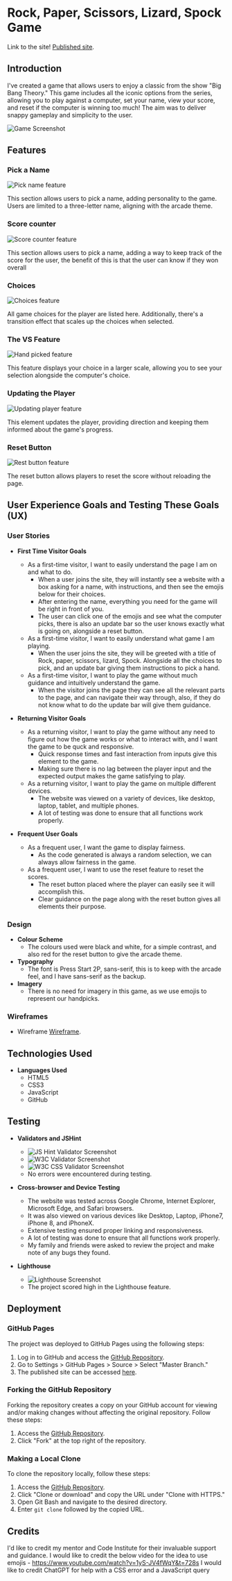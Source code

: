 # Rock, Paper, Scissors, Lizard, Spock Game

Link to the site! [Published site](https://connall1234.github.io/code-institute-prroject-two-for-submission/).

## Introduction

I've created a game that allows users to enjoy a classic from the show "Big Bang Theory." This game includes all the iconic options from the series, allowing you to play against a computer, set your name, view your score, and reset if the computer is winning too much! The aim was to deliver snappy gameplay and simplicity to the user.

![Game Screenshot](assets/images/amiresponsivescsht.png)

## Features

### Pick a Name

![Pick name feature](assets/images/namepicker.png)

This section allows users to pick a name, adding personality to the game. Users are limited to a three-letter name, aligning with the arcade theme.

### Score counter

![Score counter feature](assets/images/scorescsht.png)

This section allows users to pick a name, adding a way to keep track of the score for the user, the benefit of this is that the user can know if they won overall

### Choices

![Choices feature ](assets/images/choicescsht.png)

All game choices for the player are listed here. Additionally, there's a transition effect that scales up the choices when selected.

### The VS Feature

![Hand picked feature](assets/images/playerandcomphandpicked.png)

This feature displays your choice in a larger scale, allowing you to see your selection alongside the computer's choice.

### Updating the Player

![Updating player feature](assets/images/updatingplayer.png)

This element updates the player, providing direction and keeping them informed about the game's progress.

### Reset Button

![Rest button feature](assets/images/resetbutton.png)

The reset button allows players to reset the score without reloading the page.

## User Experience Goals and Testing These Goals (UX)

### User Stories

- **First Time Visitor Goals**
  - As a first-time visitor, I want to easily understand the page I am on and what to do.
    - When a user joins the site, they will instantly see a website with a box asking for a name, with instructions, and then see the emojis below for their choices.
    - After entering the name, everything you need for the game will be right in front of you.
    - The user can click one of the emojis and see what the computer picks, there is also an update bar so the user knows exactly what is going on, alongside a reset button.
  - As a first-time visitor, I want to easily understand what game I am playing.
    - When the user joins the site, they will be greeted with a title of Rock, paper, scissors, lizard, Spock. Alongside all the choices to pick, and an update bar giving them instructions to pick a hand.
  - As a first-time visitor, I want to play the game without much guidance and intuitively understand the game.
    - When the visitor joins the page they can see all the relevant parts to the page, and can navigate their way through, also, if they do not know what to do the update bar will give them guidance.

- **Returning Visitor Goals**
  - As a returning visitor, I want to play the game without any need to figure out how the game works or what to interact with, and I want the game to be quck and responsive.
    - Quick response times and fast interaction from inputs give this element to the game.
    - Making sure there is no lag between the player input and the expected output makes the game satisfying to play.
  - As a returning visitor, I want to play the game on multiple different devices.
    - The website was viewed on a variety of devices, like desktop, laptop, tablet, and multiple phones.
    - A lot of testing was done to ensure that all functions work properly.

- **Frequent User Goals**
  - As a frequent user, I want the game to display fairness.
    - As the code generated is always a random selection, we can always allow fairness in the game.
  - As a frequent user, I want to use the reset feature to reset the scores.
    - The reset button placed where the player can easily see it will accomplish this.
    - Clear guidance on the page along with the reset button gives all elements their purpose.

### Design

- **Colour Scheme**
  - The colours used were black and white, for a simple contrast, and also red for the reset button to give the arcade theme.
- **Typography**
  - The font is Press Start 2P, sans-serif, this is to keep with the arcade feel, and I have sans-serif as the backup.
- **Imagery**
  - There is no need for imagery in this game, as we use emojis to represent our handpicks.

### Wireframes

- Wireframe [Wireframe](assets/images/wireframescsht.png).

## Technologies Used

- **Languages Used**
  - HTML5
  - CSS3
  - JavaScript
  - GitHub

## Testing

- **Validators and JSHint**
  - ![JS Hint Validator Screenshot](assets/images/validatorscrsht.png)
  - ![W3C Validator Screenshot](assets/images/htmlvalidatorscsht.png)
  - ![W3C CSS Validator Screenshot](assets/images/cssvalidatorscsht.png)
  - No errors were encountered during testing.

- **Cross-browser and Device Testing**
  - The website was tested across Google Chrome, Internet Explorer, Microsoft Edge, and Safari browsers.
  - It was also viewed on various devices like Desktop, Laptop, iPhone7, iPhone 8, and iPhoneX.
  - Extensive testing ensured proper linking and responsiveness.
  - A lot of testing was done to ensure that all functions work properly.
  - My family and friends were asked to review the project and make note of any bugs they found.


- **Lighthouse**
  - ![Lighthouse Screenshot](assets/images/lighthousescsht.png)
  - The project scored high in the Lighthouse feature.

## Deployment

### GitHub Pages

The project was deployed to GitHub Pages using the following steps:

1. Log in to GitHub and access the [GitHub Repository](https://github.com/Connall1234/code-institute-prroject-two-for-submission).
2. Go to Settings > GitHub Pages > Source > Select "Master Branch."
3. The published site can be accessed [here](https://connall1234.github.io/code-institute-prroject-two-for-submission/).

### Forking the GitHub Repository

Forking the repository creates a copy on your GitHub account for viewing and/or making changes without affecting the original repository. Follow these steps:

1. Access the [GitHub Repository](https://github.com/Connall1234/code-institute-prroject-two-for-submission).
2. Click "Fork" at the top right of the repository.

### Making a Local Clone

To clone the repository locally, follow these steps:

1. Access the [GitHub Repository](https://github.com/Connall1234/code-institute-prroject-two-for-submission).
2. Click "Clone or download" and copy the URL under "Clone with HTTPS."
3. Open Git Bash and navigate to the desired directory.
4. Enter `git clone` followed by the copied URL.

## Credits

I'd like to credit my mentor and Code Institute for their invaluable support and guidance.
I would like to credit the below video for the idea to use emojis - <https://www.youtube.com/watch?v=1yS-JV4fWqY&t=728s>
I would like to credit ChatGPT for help with a CSS error and a JavaScript query
